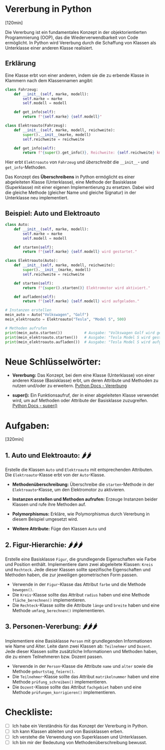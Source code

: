 # Vererbung in Python
[120min]

Die Vererbung ist ein fundamentales Konzept in der objektorientierten Programmierung (OOP), das die Wiederverwendbarkeit von Code ermöglicht. In Python wird Vererbung durch die Schaffung von Klassen als Unterklasse einer anderen Klasse realisiert.

## Erklärung

Eine Klasse erbt von einer anderen, indem sie die zu erbende Klasse in Klammern nach dem Klassennamen angibt:

```python
class Fahrzeug:
    def __init__(self, marke, modell):
        self.marke = marke
        self.modell = modell

    def get_info(self):
        return f"{self.marke} {self.modell}"

class Elektroauto(Fahrzeug):
    def __init__(self, marke, modell, reichweite):
        super().__init__(marke, modell)
        self.reichweite = reichweite

    def get_info(self):
        return f"{super().get_info()}, Reichweite: {self.reichweite} km"
```

Hier erbt `Elektroauto` von `Fahrzeug` und _überschreibt_ die `__init__`- und `get_info`-Methoden.

Das Konzept des **Überschreibens** in Python ermöglicht es einer abgeleiteten Klasse (Unterklasse), eine Methode der Basisklasse (Superklasse) mit einer eigenen Implementierung zu ersetzen. Dabei wird die gleiche Methode (gleicher Name und gleiche Signatur) in der Unterklasse neu implementiert.

## Beispiel: Auto und Elektroauto

```python
class Auto:
    def __init__(self, marke, modell):
        self.marke = marke
        self.modell = modell

    def starten(self):
        return f"{self.marke} {self.modell} wird gestartet."

class Elektroauto(Auto):
    def __init__(self, marke, modell, reichweite):
        super().__init__(marke, modell)
        self.reichweite = reichweite

    def starten(self):
        return f"{super().starten()} Elektromotor wird aktiviert."

    def aufladen(self):
        return f"{self.marke} {self.modell} wird aufgeladen."

# Instanzen erstellen
mein_auto = Auto("Volkswagen", "Golf")
mein_elektroauto = Elektroauto("Tesla", "Model S", 500)

# Methoden aufrufen
print(mein_auto.starten())          # Ausgabe: "Volkswagen Golf wird gestartet."
print(mein_elektroauto.starten())   # Ausgabe: "Tesla Model S wird gestartet. Elektromotor wird aktiviert."
print(mein_elektroauto.aufladen())  # Ausgabe: "Tesla Model S wird aufgeladen."
```

# Neue Schlüsselwörter:

- **Vererbung:** Das Konzept, bei dem eine Klasse (Unterklasse) von einer anderen Klasse (Basisklasse) erbt, um deren Attribute und Methoden zu nutzen und/oder zu erweitern. [Python Docs - Vererbung](https://docs.python.org/3/tutorial/classes.html#inheritance)

- **super():** Ein Funktionsaufruf, der in einer abgeleiteten Klasse verwendet wird, um auf Methoden oder Attribute der Basisklasse zuzugreifen. [Python Docs - super()](https://docs.python.org/3/library/functions.html#super)

# Aufgaben:
[320min]

## 1. **Auto und Elektroauto:** 🌶️🌶️

Erstelle die Klassen `Auto` und `Elektroauto` mit entsprechenden Attributen. Die `Elektroauto`-Klasse erbt von der `Auto`-Klasse.

- **Methodenüberschreibung:** Überschreibe die `starten`-Methode in der `Elektroauto`-Klasse, um den Elektromotor zu aktivieren.

-  **Instanzen erstellen und Methoden aufrufen:** Erzeuge Instanzen beider Klassen und rufe ihre Methoden auf.

- **Polymorphismus:** Erkläre, wie Polymorphismus durch Vererbung in diesem Beispiel umgesetzt wird.

- **Weitere Attribute:** Füge den Klassen `Auto` und 

## 2. **Figur-Hierarchie:** 🌶️🌶️🌶️

Erstelle eine Basisklasse `Figur`, die grundlegende Eigenschaften wie Farbe und Position enthält. Implementiere dann zwei abgeleitete Klassen: `Kreis` und `Rechteck`. Jede dieser Klassen sollte spezifische Eigenschaften und Methoden haben, die zur jeweiligen geometrischen Form passen.

   - Verwende in der `Figur`-Klasse das Attribut `farbe` und die Methode `bewegen()`.
   - Die `Kreis`-Klasse sollte das Attribut `radius` haben und eine Methode `fläche_berechnen()` implementieren.
   - Die `Rechteck`-Klasse sollte die Attribute `länge` und `breite` haben und eine Methode `umfang_berechnen()` implementieren.

## 3. **Personen-Vererbung:** 🌶️🌶️🌶️

Implementiere eine Basisklasse `Person` mit grundlegenden Informationen wie Name und Alter. Leite dann zwei Klassen ab: `Teilnehmer` und `Dozent`. Jede dieser Klassen sollte zusätzliche Informationen und Methoden haben, die zu einem Teilnehmeren bzw. Dozent passen.

   - Verwende in der `Person`-Klasse die Attribute `name` und `alter` sowie die Methode `geburtstag_feiern()`.
   - Die `Teilnehmer`-Klasse sollte das Attribut `matrikelnummer` haben und eine Methode `prüfung_schreiben()` implementieren.
   - Die `Dozent`-Klasse sollte das Attribut `fachgebiet` haben und eine Methode `prüfungen_korrigieren()` implementieren.



# Checkliste: 

- [ ] Ich habe ein Verständnis für das Konzept der Vererbung in Python.
- [ ] Ich kann Klassen ableiten und von Basisklassen erben.
- [ ] Ich verstehe die Verwendung von Superklassen und Unterklassen.
- [ ] Ich bin mir der Bedeutung von Methodenüberschreibung bewusst.